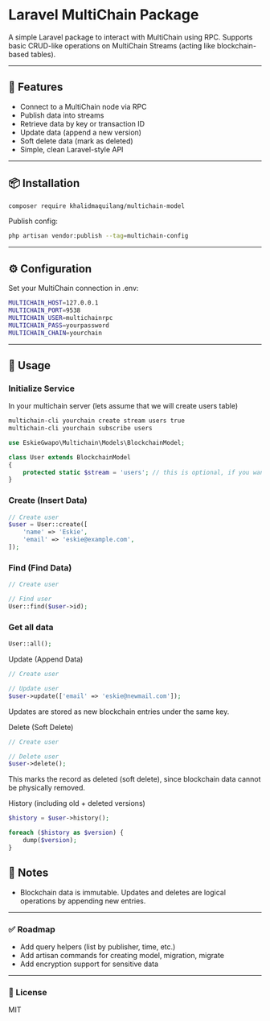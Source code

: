 # Laravel MultiChain Package
A simple Laravel package to interact with MultiChain using RPC. Supports basic CRUD-like operations on MultiChain Streams (acting like blockchain-based tables).

---

## 🚀 Features
- Connect to a MultiChain node via RPC
- Publish data into streams
- Retrieve data by key or transaction ID
- Update data (append a new version)
- Soft delete data (mark as deleted)
- Simple, clean Laravel-style API

---

## 📦 Installation
```bash
composer require khalidmaquilang/multichain-model
```
Publish config:
```bash
php artisan vendor:publish --tag=multichain-config
```

---

## ⚙️ Configuration
Set your MultiChain connection in .env:
```bash
MULTICHAIN_HOST=127.0.0.1
MULTICHAIN_PORT=9538
MULTICHAIN_USER=multichainrpc
MULTICHAIN_PASS=yourpassword
MULTICHAIN_CHAIN=yourchain
```

---

## 📖 Usage
### Initialize Service

In your multichain server (lets assume that we will create users table)
```bash
multichain-cli yourchain create stream users true
multichain-cli yourchain subscribe users
```

```php
use EskieGwapo\Multichain\Models\BlockchainModel;

class User extends BlockchainModel
{
    protected static $stream = 'users'; // this is optional, if you want to specify the stream name
}
```

### Create (Insert Data)
```php
// Create user
$user = User::create([
    'name' => 'Eskie',
    'email' => 'eskie@example.com',
]);
```

### Find (Find Data)
```php
// Create user

// Find user
User::find($user->id);
```

### Get all data
```php
User::all();
```

Update (Append Data)
```php
// Create user

// Update user
$user->update(['email' => 'eskie@newmail.com']);
```

Updates are stored as new blockchain entries under the same key.

Delete (Soft Delete)
```php
// Create user

// Delete user
$user->delete();
```

This marks the record as deleted (soft delete), since blockchain data cannot be physically removed.

History (including old + deleted versions)
```php
$history = $user->history();

foreach ($history as $version) {
    dump($version);
}
```

## 📌 Notes
- Blockchain data is immutable. Updates and deletes are logical operations by appending new entries.

---

### ✅ Roadmap
- Add query helpers (list by publisher, time, etc.)
- Add artisan commands for creating model, migration, migrate
- Add encryption support for sensitive data

---

### 📜 License

MIT